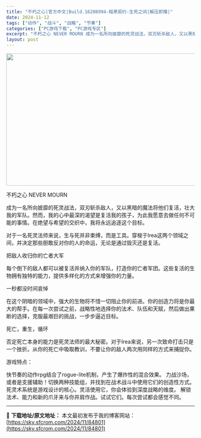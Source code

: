 ```yaml
---
title: "不朽之心|官方中文|Build.16208994-暗黑契约-生死之间|解压即撸|"
date: 2024-11-12
tags: ["动作", "战斗", "战略", "节奏"]
categories: ["PC游戏下载", "PC游戏专区"]
excerpt: "不朽之心 NEVER MOURN 成为一名所向披靡的死灵战法，双刃斩杀敌人，又以黑暗的魔法将他们复活，壮大我的军队。然而，我的心中最深的渴望是复活我的孩子，为此我愿意去做任何不可能的事情。在绝望与希望的交织中，我将永远追逐这个目标。 对于一名死灵法师来说，生与死并非束缚，而是工具。穿梭于Irea这两&hellip;"
layout: post
---
```


<img class="aligncenter size-full wp-image-84782" src="https://sky.sfcrom.com/wp-content/uploads/2024/11/2024111212254269.webp" alt="" width="616" height="353" />

不朽之心 NEVER MOURN

成为一名所向披靡的死灵战法，双刃斩杀敌人，又以黑暗的魔法将他们复活，壮大我的军队。然而，我的心中最深的渴望是复活我的孩子，为此我愿意去做任何不可能的事情。在绝望与希望的交织中，我将永远追逐这个目标。

对于一名死灵法师来说，生与死并非束缚，而是工具。穿梭于Irea这两个领域之间，并决定那些胆敢反对你的人的命运，无论是通过毁灭还是复活。

把敌人收归你的亡者大军

每个倒下的敌人都可以被复活并纳入你的军队，打造你的亡者军团。这些复活的生物拥有独特的能力，提供多样化的方式来增强你的力量。

一秒都没时间哀悼

在这个阴暗的领域中，强大的生物将不惜一切阻止你的前进。你的创造力将是你最大的帮手。在每一次尝试之前，战略性地选择你的法术、队伍和天赋，然后做出果断的选择，克服最艰巨的挑战，一步步逼近目标。

死亡，重生，循环

否定死亡本身的能力是死灵法师的最大秘密。对于Irea来说，另一次致命打击只是一个挫折。从你的死亡中吸取教训，不要让你的敌人两次用同样的方式来捕捉你。

游戏特点：

快节奏的动作rpg结合了rogue-lite机制，产生了爆炸性的混合效果。
力战沙场，或者是支援辅助！切换两种技能组，并找到在战术战斗中使用它们的创造性方式。
死灵术系统是游戏设计的核心。灵活使用它，你会体验到深度战略的维度。
解锁法术、能力和新的爪牙来与你并肩作战。试试它们。每次尝试都会感觉不同。

---
📖 **下载地址/原文地址：** 本文最初发布于我的博客网站：[https://sky.sfcrom.com/2024/11/84801](https://sky.sfcrom.com/2024/11/84801)
